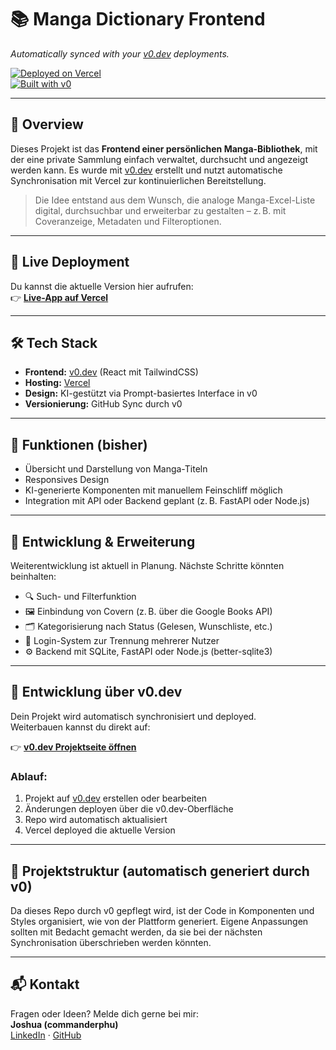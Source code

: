 # 📚 Manga Dictionary Frontend

*Automatically synced with your [v0.dev](https://v0.dev) deployments.*

[![Deployed on Vercel](https://img.shields.io/badge/Deployed%20on-Vercel-black?style=for-the-badge&logo=vercel)](https://vercel.com/commanderphus-projects/v0-manga-dictionary-frontend)  
[![Built with v0](https://img.shields.io/badge/Built%20with-v0.dev-black?style=for-the-badge)](https://v0.dev/chat/projects/BMU948SoMYD)

---

## 📝 Overview

Dieses Projekt ist das **Frontend einer persönlichen Manga-Bibliothek**, mit der eine private Sammlung einfach verwaltet, durchsucht und angezeigt werden kann. Es wurde mit [v0.dev](https://v0.dev) erstellt und nutzt automatische Synchronisation mit Vercel zur kontinuierlichen Bereitstellung.

> Die Idee entstand aus dem Wunsch, die analoge Manga-Excel-Liste digital, durchsuchbar und erweiterbar zu gestalten – z. B. mit Coveranzeige, Metadaten und Filteroptionen.

---

## 🚀 Live Deployment

Du kannst die aktuelle Version hier aufrufen:  
👉 **[Live-App auf Vercel](https://vercel.com/commanderphus-projects/v0-manga-dictionary-frontend)**

---

## 🛠️ Tech Stack

- **Frontend:** [v0.dev](https://v0.dev) (React mit TailwindCSS)
- **Hosting:** [Vercel](https://vercel.com)
- **Design:** KI-gestützt via Prompt-basiertes Interface in v0
- **Versionierung:** GitHub Sync durch v0

---

## 🧩 Funktionen (bisher)

- Übersicht und Darstellung von Manga-Titeln
- Responsives Design
- KI-generierte Komponenten mit manuellem Feinschliff möglich
- Integration mit API oder Backend geplant (z. B. FastAPI oder Node.js)

---

## 🧪 Entwicklung & Erweiterung

Weiterentwicklung ist aktuell in Planung. Nächste Schritte könnten beinhalten:

- 🔍 Such- und Filterfunktion
- 🖼️ Einbindung von Covern (z. B. über die Google Books API)
- 🗂️ Kategorisierung nach Status (Gelesen, Wunschliste, etc.)
- 🧠 Login-System zur Trennung mehrerer Nutzer
- ⚙️ Backend mit SQLite, FastAPI oder Node.js (better-sqlite3)

---

## 🧵 Entwicklung über v0.dev

Dein Projekt wird automatisch synchronisiert und deployed.  
Weiterbauen kannst du direkt auf:

👉 **[v0.dev Projektseite öffnen](https://v0.dev/chat/projects/BMU948SoMYD)**

### Ablauf:

1. Projekt auf [v0.dev](https://v0.dev) erstellen oder bearbeiten
2. Änderungen deployen über die v0.dev-Oberfläche
3. Repo wird automatisch aktualisiert
4. Vercel deployed die aktuelle Version

---

## 📂 Projektstruktur (automatisch generiert durch v0)

Da dieses Repo durch v0 gepflegt wird, ist der Code in Komponenten und Styles organisiert, wie von der Plattform generiert. Eigene Anpassungen sollten mit Bedacht gemacht werden, da sie bei der nächsten Synchronisation überschrieben werden könnten.

---

## 📬 Kontakt

Fragen oder Ideen? Melde dich gerne bei mir:  
**Joshua (commanderphu)**  
[LinkedIn](https://www.linkedin.com/in/joshuaphu/) · [GitHub](https://github.com/commanderphu)
